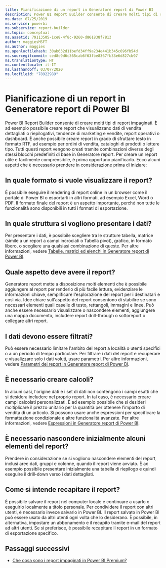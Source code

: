 ```yaml
---
title: Pianificazione di un report in Generatore report di Power BI
description: Power BI Report Builder consente di creare molti tipi di report impaginati. Per creare un report utile e facilmente comprensibile, è prima opportuno pianificarlo.
ms.date: 07/25/2019
ms.service: powerbi
ms.subservice: report-builder
ms.topic: conceptual
ms.assetid: 79113505-1ce8-4f8c-9260-d861838f7813
author: maggiesMSFT
ms.author: maggies
ms.openlocfilehash: 30ab632d11befd34ff9a234e441b345c696fb54d
ms.sourcegitcommit: ced8c9d6c365cab6f63fbe8367fb33e6d827cb97
ms.translationtype: HT
ms.contentlocale: it-IT
ms.lasthandoff: 03/07/2020
ms.locfileid: "78922989"
---
```

# <a name="planning-a-report-in-power-bi-report-builder"></a>Pianificazione di un report in Generatore report di Power BI

Power BI Report Builder consente di creare molti tipi di report impaginati. È ad esempio possibile creare report che visualizzano dati di vendita dettagliati o riepilogativi, tendenze di marketing e vendite, report operativi o dashboard. È anche possibile creare report in grado di sfruttare testo in formato RTF, ad esempio per ordini di vendita, cataloghi di prodotti o lettere tipo. Tutti questi report vengono creati tramite combinazioni diverse degli stessi blocchi predefiniti di base in Generatore report. Per creare un report utile e facilmente comprensibile, è prima opportuno pianificarlo. Ecco alcuni aspetti che è necessario prendere in considerazione prima di iniziare:  
  
## <a name="in-what-format-do-you-want-the-report-to-appear"></a>In quale formato si vuole visualizzare il report?
  
È possibile eseguire il rendering di report online in un browser come il portale di Power BI o esportarli in altri formati, ad esempio Excel, Word o PDF. Il formato finale del report è un aspetto importante, perché non tutte le funzionalità sono disponibili in tutti i formati di esportazione. 
  
## <a name="in-what-structure-do-you-want-to-present-the-data"></a>In quale struttura si vogliono presentare i dati?
  
Per presentare i dati, è possibile scegliere tra le strutture tabella, matrice (simile a un report a campi incrociati o Tabella pivot), grafico, in formato libero, o scegliere una qualsiasi combinazione di queste. Per altre informazioni, vedere [Tabelle, matrici ed elenchi in Generatore report di Power BI](report-builder-tables-matrices-lists.md).  
  
## <a name="how-do-you-want-your-report-to-look"></a>Quale aspetto deve avere il report?
  
Generatore report mette a disposizione molti elementi che è possibile aggiungere al report per renderlo di più facile lettura, evidenziare le informazioni chiave, semplificare l'esplorazione del report per i destinatari e così via. Idee chiare sull'aspetto del report consentono di stabilire se sono necessari elementi quali caselle di testo, rettangoli, immagini e linee. Può anche essere necessario visualizzare o nascondere elementi, aggiungere una mappa documento, includere report drill-through o sottoreport o collegare altri report.   
  
## <a name="should-the-data-be-filtered"></a>I dati devono essere filtrati?
  
Può essere necessario limitare l'ambito del report a località o utenti specifici o a un periodo di tempo particolare. Per filtrare i dati del report e recuperare e visualizzare solo i dati voluti, usare parametri. Per altre informazioni, vedere [Parametri dei report in Generatore report di Power BI](paginated-reports-parameters.md).  
  
## <a name="do-you-need-to-create-calculations"></a>È necessario creare calcoli? 
  
In alcuni casi, l'origine dati e i set di dati non contengono i campi esatti che si desidera includere nel proprio report. In tal caso, è necessario creare campi calcolati personalizzati. È ad esempio possibile che si desideri moltiplicare il prezzo unitario per la quantità per ottenere l'importo di vendita di un articolo. Si possono usare anche espressioni per specificare la formattazione condizionale e altre funzionalità avanzate. Per altre informazioni, vedere [Espressioni in Generatore report di Power BI](report-builder-expressions.md).  
  
## <a name="do-you-want-to-hide-report-items-initially"></a>È necessario nascondere inizialmente alcuni elementi del report?
  
Prendere in considerazione se si vogliono nascondere elementi del report, inclusi aree dati, gruppi e colonne, quando il report viene avviato. È ad esempio possibile presentare inizialmente una tabella di riepilogo e quindi eseguire il drill-down verso i dati dettagliati. 
  
## <a name="how-are-you-going-to-deliver-your-report"></a>Come si intende recapitare il report?  
  
È possibile salvare il report nel computer locale e continuare a usarlo o eseguirlo localmente a titolo personale. Per condividere il report con altri utenti, è necessario invece salvarlo in Power BI. Il report salvato in Power BI può essere usato da altri utenti ogni volta che lo desiderano. È possibile, in alternativa, impostare un abbonamento e il recapito tramite e-mail del report ad altri utenti. Se si preferisce, è possibile recapitare il report in un formato di esportazione specifico. 
  
## <a name="next-steps"></a>Passaggi successivi

- [Che cosa sono i report impaginati in Power BI Premium?](paginated-reports-report-builder-power-bi.md)

